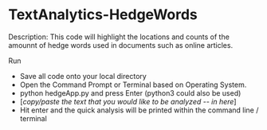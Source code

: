 # TextAnalytics-HedgeWords

Description: This code will highlight the locations and counts of the amounnt of hedge words used in documents such as online articles.

Run
- Save all code onto your local directory
- Open the Command Prompt or Terminal based on Operating System. 
- python hedgeApp.py and press Enter (python3 could also be used)
- [*copy/paste the text that you would like to be analyzed -- in here*]
- Hit enter and the quick analysis will be printed within the command line / terminal